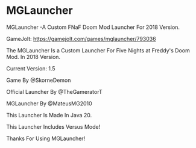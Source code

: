 # MGLauncher
MGLauncher -A Custom FNaF Doom Mod Launcher For 2018 Version.

GameJolt: https://gamejolt.com/games/mglauncher/793036

The MGLauncher Is a Custom Launcher For Five Nights at Freddy's Doom Mod. In 2018 Version.

Current Version: 1.5

Game By @SkorneDemon

Official Launcher By @TheGameratorT

MGLauncher By @MateusMG2010

This Launcher Is Made In Java 20.

This Launcher Includes Versus Mode!

Thanks For Using MGLauncher!
